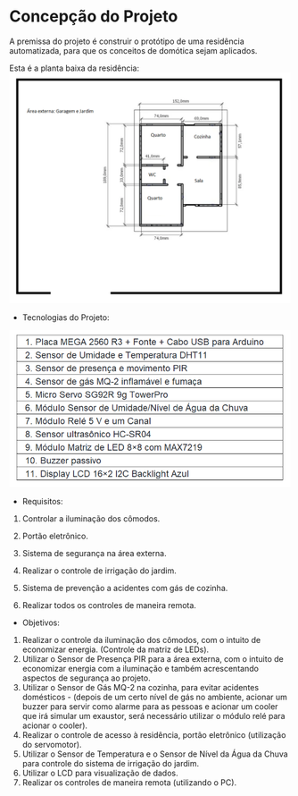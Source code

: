 # Concepção do Projeto

A premissa do projeto é construir o protótipo de uma residência automatizada, para que os conceitos de domótica sejam aplicados.

Esta é a planta baixa da residência:
![Planta baixa](./figuras/NOVAplantabaixa.png)

* Tecnologias do Projeto:

![Planta baixa](./figuras/tec.png)


* Requisitos:

1. Controlar a iluminação dos cômodos.

2. Portão eletrônico.

3. Sistema de segurança na área externa.

4. Realizar o controle de irrigação do jardim. 

4. Sistema de prevenção a acidentes com gás de cozinha.

5. Realizar todos os controles de maneira remota.

* Objetivos:

1. Realizar o controle da iluminação dos cômodos, com o intuito de economizar energia. (Controle da matriz de LEDs).
2. Utilizar o Sensor de Presença PIR para a área externa, com o intuito de economizar energia com a iluminação e também acrescentando aspectos de segurança ao projeto.
3. Utilizar o Sensor de Gás MQ-2 na cozinha, para evitar acidentes domésticos - (depois de um certo nível de gás no ambiente, acionar um buzzer para servir como alarme para as pessoas e acionar um cooler que irá simular um exaustor, será necessário utilizar o módulo relé para acionar o cooler).
4. Realizar o controle de acesso à residência, portão eletrônico (utilização do servomotor).
5. Utilizar o Sensor de Temperatura e o Sensor de Nível da Água da Chuva para controle do sistema de irrigação do jardim.
6. Utilizar o LCD para visualização de dados.
7. Realizar os controles de maneira remota (utilizando o PC).



